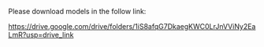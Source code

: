 Please download models in the follow link:

https://drive.google.com/drive/folders/1iS8afqG7DkaegKWC0LrJnVViNy2EaLmR?usp=drive_link

